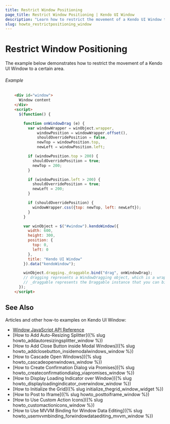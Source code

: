 ```yaml
---
title: Restrict Window Positioning
page_title: Restrict Window Positioning | Kendo UI Window
description: "Learn how to restrict the movement of a Kendo UI Window to a certain area."
slug: howto_restrictpositioning_window
---
```


# Restrict Window Positioning

The example below demonstrates how to restrict the movement of a Kendo UI Window to a certain area.

###### Example

```html
    <div id="window">
      Window content
    </div>
    <script>
      $(function() {

        function onWindowDrag (e) {
          var windowWrapper = winObject.wrapper,
              windowPosition = windowWrapper.offset(),
              shouldOverridePosition = false,
              newTop = windowPosition.top,
              newLeft = windowPosition.left;

          if (windowPosition.top > 200) {
            shouldOverridePosition = true;
            newTop = 200;
          }

          if (windowPosition.left > 200) {
            shouldOverridePosition = true;
            newLeft = 200;
          }

          if (shouldOverridePosition) {
            windowWrapper.css({top: newTop, left: newLeft});
          }
        }

        var winObject = $("#window").kendoWindow({
          width: 600,
          height: 300,
          position: {
            top: 0,
            left: 0
          },
          title: "Kendo UI Window"
        }).data("kendoWindow");

        winObject.dragging._draggable.bind("drag", onWindowDrag);
        // dragging represents a WindowDragging object, which is a wrapper around a Kendo UI Draggable instance
        // _draggable represents the Draggable instance that you can bind events to
      });
    </script>
```

## See Also

Articles and other how-to examples on Kendo UI Window:

* [Window JavaScript API Reference](/api/javascript/ui/window)
* [How to Add Auto-Resizing Splitter]({% slug howto_addautoresizingsplitter_window %})
* [How to Add Close Button inside Modal Windows]({% slug howto_addclosebutton_insidemodalwindows_window %})
* [How to Cascade Open Windows]({% slug howto_cascadeopenwindows_window %})
* [How to Create Confirmation Dialog via Promises]({% slug howto_createconfirmationdialog_viapromises_window %})
* [How to Display Loading Indicator over Window]({% slug howto_displayloadingindicator_overwindow_window %})
* [How to Initialize the Grid]({% slug initialize_thegrid_window_widget %})
* [How to Post to Iframe]({% slug howto_posttoiframe_window %})
* [How to Use Custom Action Icons]({% slug howto_customactionicons_window %})
* [How to Use MVVM Binding for Window Data Editing]({% slug howto_usemvvmbinding_forwindowdataediting_mvvm_window %})
